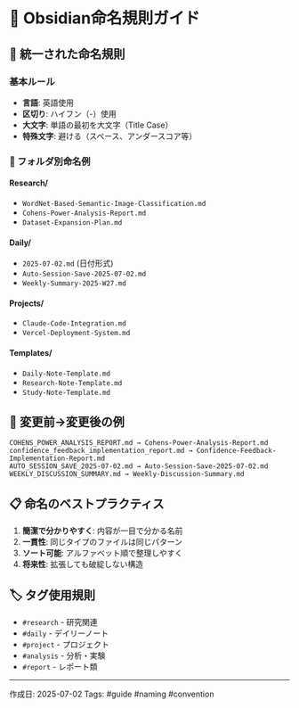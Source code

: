 # 📝 Obsidian命名規則ガイド

## 🎯 統一された命名規則

### 基本ルール
- **言語**: 英語使用
- **区切り**: ハイフン（-）使用
- **大文字**: 単語の最初を大文字（Title Case）
- **特殊文字**: 避ける（スペース、アンダースコア等）

### 📁 フォルダ別命名例

#### Research/
- `WordNet-Based-Semantic-Image-Classification.md`
- `Cohens-Power-Analysis-Report.md`
- `Dataset-Expansion-Plan.md`

#### Daily/
- `2025-07-02.md` (日付形式)
- `Auto-Session-Save-2025-07-02.md`
- `Weekly-Summary-2025-W27.md`

#### Projects/
- `Claude-Code-Integration.md`
- `Vercel-Deployment-System.md`

#### Templates/
- `Daily-Note-Template.md`
- `Research-Note-Template.md`
- `Study-Note-Template.md`

## 🔄 変更前→変更後の例
```
COHENS_POWER_ANALYSIS_REPORT.md → Cohens-Power-Analysis-Report.md
confidence_feedback_implementation_report.md → Confidence-Feedback-Implementation-Report.md
AUTO_SESSION_SAVE_2025-07-02.md → Auto-Session-Save-2025-07-02.md
WEEKLY_DISCUSSION_SUMMARY.md → Weekly-Discussion-Summary.md
```

## 📋 命名のベストプラクティス
1. **簡潔で分かりやすく**: 内容が一目で分かる名前
2. **一貫性**: 同じタイプのファイルは同じパターン
3. **ソート可能**: アルファベット順で整理しやすく
4. **将来性**: 拡張しても破綻しない構造

## 🏷️ タグ使用規則
- `#research` - 研究関連
- `#daily` - デイリーノート
- `#project` - プロジェクト
- `#analysis` - 分析・実験
- `#report` - レポート類

---
作成日: 2025-07-02
Tags: #guide #naming #convention